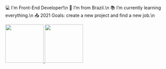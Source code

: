 :computer: I'm Front-End Developer!\n
:house_with_garden: I’m from Brazil.\n
:books: I’m currently learning everything.\n
:outbox_tray: 2021 Goals: create a new project and find a new job.\n

<div>
  <a href="https://github.com/mateusfranca97">
  <img height="120em" src="https://github-readme-stats.vercel.app/api?username=mateusfranca97&show_icons=true&theme=dark&include_all_commits=true&count_private=true"/>
  <img height="120em" src="https://github-readme-stats.vercel.app/api/top-langs/?username=mateusfranca97&layout=compact&langs_count=7&theme=dark"/>
</div>
  
  
